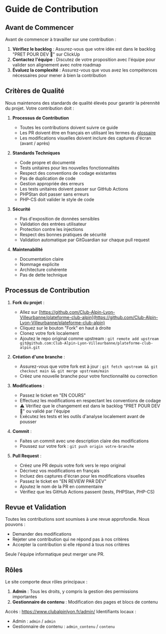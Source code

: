 # Guide de Contribution

## Avant de Commencer

Avant de commencer à travailler sur une contribution :

1. **Vérifiez le backlog** : Assurez-vous que votre idée est dans le backlog "PRET POUR DEV 🏁" sur ClickUp
2. **Contactez l'équipe** : Discutez de votre proposition avec l'équipe pour valider son alignement avec notre roadmap
3. **Évaluez la complexité** : Assurez-vous que vous avez les compétences nécessaires pour mener à bien la contribution

## Critères de Qualité

Nous maintenons des standards de qualité élevés pour garantir la pérennité du projet. Votre contribution doit :

1. **Processus de Contribution**
   - Toutes les contributions doivent suivre ce guide
   - Les PR doivent être en français en utilisant les termes du [glossaire](glossaire.md)
   - Les modifications visuelles doivent inclure des captures d'écran (avant / après)

2. **Standards Techniques**
   - Code propre et documenté
   - Tests unitaires pour les nouvelles fonctionnalités
   - Respect des conventions de codage existantes
   - Pas de duplication de code
   - Gestion appropriée des erreurs
   - Les tests unitaires doivent passer sur GitHub Actions
   - PHPStan doit passer sans erreurs
   - PHP-CS doit valider le style de code

3. **Sécurité**
   - Pas d'exposition de données sensibles
   - Validation des entrées utilisateur
   - Protection contre les injections
   - Respect des bonnes pratiques de sécurité
   - Validation automatique par GitGuardian sur chaque pull request

4. **Maintenabilité**
   - Documentation claire
   - Nommage explicite
   - Architecture cohérente
   - Pas de dette technique

## Processus de Contribution

1. **Fork du projet** : 
   - Allez sur [https://github.com/Club-Alpin-Lyon-Villeurbanne/plateforme-club-alpin](https://github.com/Club-Alpin-Lyon-Villeurbanne/plateforme-club-alpin)
   - Cliquez sur le bouton "Fork" en haut à droite
   - Clonez votre fork localement
   - Ajoutez le repo original comme upstream : `git remote add upstream git@github.com:Club-Alpin-Lyon-Villeurbanne/plateforme-club-alpin.git`

2. **Création d'une branche** : 
   - Assurez-vous que votre fork est à jour : `git fetch upstream && git checkout main && git merge upstream/main`
   - Créez une nouvelle branche pour votre fonctionnalité ou correction

3. **Modifications** : 
   - Passez le ticket en "EN COURS"
   - Effectuez les modifications en respectant les conventions de codage
   - ⚠️ Vérifiez que le changement est dans le backlog "PRET POUR DEV 🏁" ou validé par l'équipe
   - Exécutez les tests et les outils d'analyse localement avant de pousser

4. **Commit** : 
   - Faites un commit avec une description claire des modifications
   - Poussez sur votre fork : `git push origin votre-branche`

5. **Pull Request** : 
   - Créez une PR depuis votre fork vers le repo original
   - Décrivez vos modifications en français
   - Incluez des captures d'écran pour les modifications visuelles
   - Passez le ticket en "EN REVIEW PAR DEV"
   - Ajoutez le nom de la PR en commentaire
   - Vérifiez que les GitHub Actions passent (tests, PHPStan, PHP-CS)

## Revue et Validation

Toutes les contributions sont soumises à une revue approfondie. Nous pouvons :
- Demander des modifications
- Rejeter une contribution qui ne répond pas à nos critères
- Accepter la contribution si elle répond à tous nos critères

Seule l'équipe informatique peut merger une PR.

## Rôles

Le site comporte deux rôles principaux :

1. **Admin** : Tous les droits, y compris la gestion des permissions importantes
2. **Gestionnaire de contenu** : Modification des pages et blocs de contenu

Accès : https://www.clubalpinlyon.fr/admin/
Identifiants locaux : 
- Admin : `admin` / `admin`
- Gestionnaire de contenu : `admin_contenu` / `contenu` 